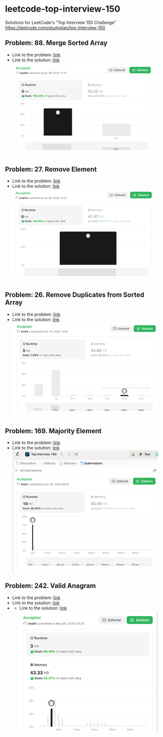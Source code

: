 # leetcode-top-interview-150

Solutions for LeetCode's "Top Interview 150 Challenge" https://leetcode.com/studyplan/top-interview-150

## Problem: 88. Merge Sorted Array

* Link to the problem: [link](https://leetcode.com/problems/merge-sorted-array/description)
* Link to the solution: [link](src/main/java/com/leetcode/merge_sorted_arrays_88/Solution.java)
  ![img.png](screenshots/merge88.png)

## Problem: 27. Remove Element

* Link to the problem: [link](https://leetcode.com/problems/remove-element/description)
* Link to the solution: [link](src/main/java/com/leetcode/remove_element_27/Solution.java)
  ![img.png](screenshots/remove_element_27.png)

## Problem: 26. Remove Duplicates from Sorted Array

* Link to the problem: [link](https://leetcode.com/problems/remove-duplicates-from-sorted-array/description)
* Link to the solution: [link](src/main/java/com/leetcode/remove_duplicates_from_sorted_array_26/Solution.java)
![img26.png](screenshots%2Fimg26.png)

## Problem: 169. Majority Element

* Link to the problem: [link](https://leetcode.com/problems/majority-element/description)
* Link to the solution: [link](src/main/java/com/leetcode/majority_element_169/Solution.java)
![img_169.png](screenshots%2Fimg_169.png)

## Problem: 242. Valid Anagram

* Link to the problem: [link](https://leetcode.com/problems/valid-anagram)
* Link to the solution: [link](src/main/java/com/leetcode/valid_anagram_242/Solution.java)
* * Link to the solution: [link](src/main/java/com/leetcode/valid_anagram_242/SolutionFollowUp.java)
![img_1.png](screenshots/img_242.png)